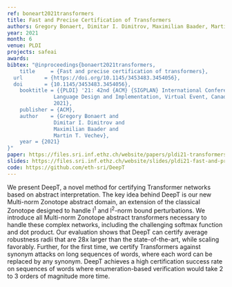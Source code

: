 ```yaml
---
ref: boneart2021transformers
title: Fast and Precise Certification of Transformers
authors: Gregory Bonaert, Dimitar I. Dimitrov, Maximilian Baader, Martin Vechev        
year: 2021
month: 6
venue: PLDI
projects: safeai
awards:
bibtex: "@inproceedings{bonaert2021transformers,
	title     = {Fast and precise certification of transformers},
  url       = {https://doi.org/10.1145/3453483.3454056},
  doi       = {10.1145/3453483.3454056},
	booktitle = {{PLDI} '21: 42nd {ACM} {SIGPLAN} International Conference on Programming
               Language Design and Implementation, Virtual Event, Canada, June 20-25,
               2021},
	publisher = {ACM},
	author    = {Gregory Bonaert and
               Dimitar I. Dimitrov and
               Maximilian Baader and
               Martin T. Vechev},
	year = {2021}
}"
paper: https://files.sri.inf.ethz.ch/website/papers/pldi21-transformers.pdf
slides: https://files.sri.inf.ethz.ch/website/slides/pldi21-fast-and-precise-transformer-certification.pdf
code: https://github.com/eth-sri/DeepT
---
```


We present DeepT, a novel method for certifying Transformer networks based on abstract interpretation. The key idea behind DeepT is our new Multi-norm Zonotope abstract domain, an extension of the classical Zonotope designed to handle l<sup>1</sup> and l<sup>2</sup>-norm bound perturbations. We introduce all Multi-norm Zonotope abstract transformers necessary to handle these complex networks, including the challenging softmax function and dot product. Our evaluation shows that DeepT can certify average robustness radii that are 28x larger than the state-of-the-art, while scaling favorably. Further, for the first time, we certify Transformers against synonym attacks on long sequences of words, where each word can be replaced by any synonym. DeepT achieves a high certification success rate on sequences of words where enumeration-based verification would take 2 to 3 orders of magnitude more time.
